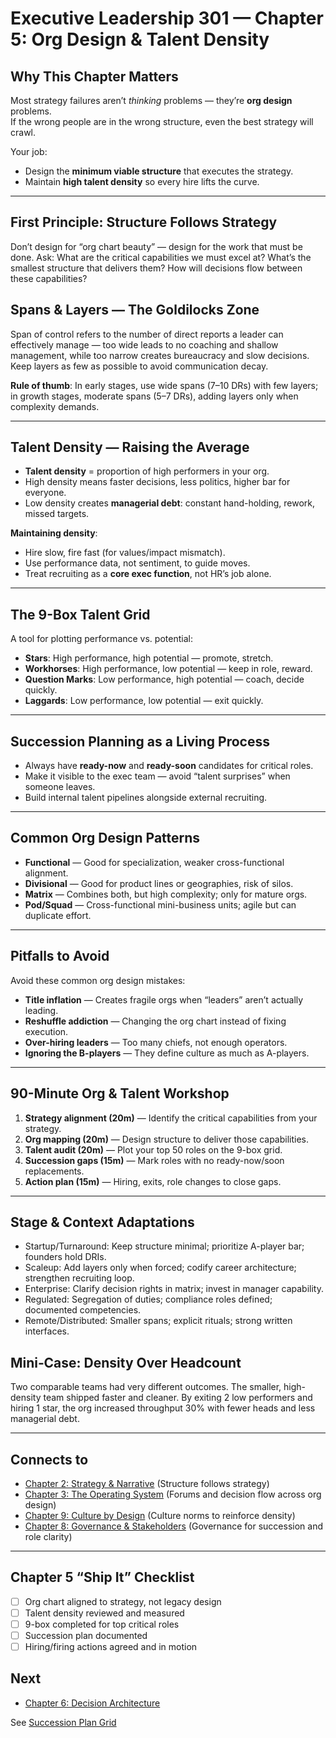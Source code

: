# Executive Leadership 301 — Chapter 5: Org Design & Talent Density

## Why This Chapter Matters
Most strategy failures aren’t *thinking* problems — they’re **org design** problems.  
If the wrong people are in the wrong structure, even the best strategy will crawl.

Your job:  
- Design the **minimum viable structure** that executes the strategy.  
- Maintain **high talent density** so every hire lifts the curve.

---

## First Principle: Structure Follows Strategy
Don’t design for “org chart beauty” — design for the work that must be done. Ask: What are the critical capabilities we must excel at? What’s the smallest structure that delivers them? How will decisions flow between these capabilities?

## Spans & Layers — The Goldilocks Zone
Span of control refers to the number of direct reports a leader can effectively manage — too wide leads to no coaching and shallow management, while too narrow creates bureaucracy and slow decisions. Keep layers as few as possible to avoid communication decay.

**Rule of thumb**: In early stages, use wide spans (7–10 DRs) with few layers; in growth stages, moderate spans (5–7 DRs), adding layers only when complexity demands.

---

## Talent Density — Raising the Average
- **Talent density** = proportion of high performers in your org.
- High density means faster decisions, less politics, higher bar for everyone.
- Low density creates **managerial debt**: constant hand-holding, rework, missed targets.

**Maintaining density**:
- Hire slow, fire fast (for values/impact mismatch).
- Use performance data, not sentiment, to guide moves.
- Treat recruiting as a **core exec function**, not HR’s job alone.

---

## The 9-Box Talent Grid
A tool for plotting performance vs. potential:
- **Stars**: High performance, high potential — promote, stretch.
- **Workhorses**: High performance, low potential — keep in role, reward.
- **Question Marks**: Low performance, high potential — coach, decide quickly.
- **Laggards**: Low performance, low potential — exit quickly.

---

## Succession Planning as a Living Process
- Always have **ready-now** and **ready-soon** candidates for critical roles.
- Make it visible to the exec team — avoid “talent surprises” when someone leaves.
- Build internal talent pipelines alongside external recruiting.

---

## Common Org Design Patterns
- **Functional** — Good for specialization, weaker cross-functional alignment.
- **Divisional** — Good for product lines or geographies, risk of silos.
- **Matrix** — Combines both, but high complexity; only for mature orgs.
- **Pod/Squad** — Cross-functional mini-business units; agile but can duplicate effort.

---

## Pitfalls to Avoid
Avoid these common org design mistakes:
- **Title inflation** — Creates fragile orgs when “leaders” aren’t actually leading.
- **Reshuffle addiction** — Changing the org chart instead of fixing execution.
- **Over-hiring leaders** — Too many chiefs, not enough operators.
- **Ignoring the B-players** — They define culture as much as A-players.

---

## 90-Minute Org & Talent Workshop
1. **Strategy alignment (20m)** — Identify the critical capabilities from your strategy.
2. **Org mapping (20m)** — Design structure to deliver those capabilities.
3. **Talent audit (20m)** — Plot your top 50 roles on the 9-box grid.
4. **Succession gaps (15m)** — Mark roles with no ready-now/soon replacements.
5. **Action plan (15m)** — Hiring, exits, role changes to close gaps.

---

## Stage & Context Adaptations
- Startup/Turnaround: Keep structure minimal; prioritize A-player bar; founders hold DRIs.
- Scaleup: Add layers only when forced; codify career architecture; strengthen recruiting loop.
- Enterprise: Clarify decision rights in matrix; invest in manager capability.
- Regulated: Segregation of duties; compliance roles defined; documented competencies.
- Remote/Distributed: Smaller spans; explicit rituals; strong written interfaces.

## Mini‑Case: Density Over Headcount
Two comparable teams had very different outcomes. The smaller, high-density team shipped faster and cleaner. By exiting 2 low performers and hiring 1 star, the org increased throughput 30% with fewer heads and less managerial debt.

---

## Connects to
- [Chapter 2: Strategy & Narrative](executive_leadership_301_chapter_02.md) (Structure follows strategy)
- [Chapter 3: The Operating System](executive_leadership_301_chapter_03.md) (Forums and decision flow across org design)
- [Chapter 9: Culture by Design](executive_leadership_301_chapter_09.md) (Culture norms to reinforce density)
- [Chapter 8: Governance & Stakeholders](executive_leadership_301_chapter_08.md) (Governance for succession and role clarity)

---

## Chapter 5 “Ship It” Checklist
- [ ] Org chart aligned to strategy, not legacy design
- [ ] Talent density reviewed and measured
- [ ] 9-box completed for top critical roles
- [ ] Succession plan documented
- [ ] Hiring/firing actions agreed and in motion

## Next
- [Chapter 6: Decision Architecture](executive_leadership_301_chapter_06.md)

See [Succession Plan Grid](./templates/succession_plan_grid.md)

